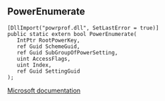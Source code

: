 ## PowerEnumerate

```
[DllImport("powrprof.dll", SetLastError = true)]
public static extern bool PowerEnumerate(
   IntPtr RootPowerKey,
   ref Guid SchemeGuid,
   ref Guid SubGroupOfPowerSetting,
   uint AccessFlags,
   uint Index,
   ref Guid SettingGuid
);
```

[Microsoft documentation](https://docs.microsoft.com/en-us/windows/win32/api/powrprof/nf-powrprof-powerenumerate)
